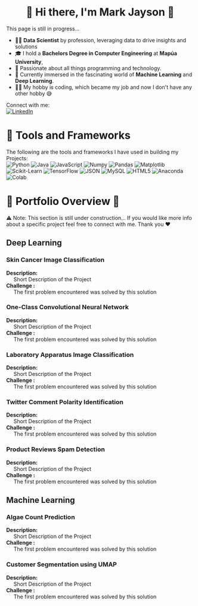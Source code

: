 <h1 align = "center">👋 Hi there, I'm Mark Jayson 👋</h1>  

This page is still in progress...

* 👨‍💻 **Data Scientist** by profession, leveraging data to drive insights and solutions
* 🎓 I hold a **Bachelors Degree in Computer Engineering** at **Mapúa University**,
* 🌟 Passionate about all things programming and technology.
* 🧠 Currently immersed in the fascinating world of **Machine Learning** and **Deep Learning**.
* 👨‍💻 My hobby is coding, which became my job and now I don't have any other hobby 😅

Connect with me:  
[![LinkedIn](https://img.shields.io/badge/LinkedIn-0077B5?style=for-the-badge&logo=linkedin&logoColor=white)](https://www.linkedin.com/in/markjdc/)


# 🔨 Tools and Frameworks

The following are the tools and frameworks I have used in building my Projects: <br>
![Python](https://img.shields.io/badge/Python-FFD43B?style=for-the-badge&logo=python&logoColor=darkgreen)
![Java](https://img.shields.io/badge/java-%23ED8B00.svg?style=for-the-badge&logo=openjdk&logoColor=white)
![JavaScript](https://img.shields.io/badge/javascript-%23323330.svg?style=for-the-badge&logo=javascript&logoColor=%23F7DF1E)
![Numpy](https://img.shields.io/badge/Numpy-777BB4?style=for-the-badge&logo=numpy&logoColor=white)
![Pandas](https://img.shields.io/badge/Pandas-2C2D72?style=for-the-badge&logo=pandas&logoColor=white)
![Matplotlib](https://img.shields.io/badge/Matplotlib-%23ffffff.svg?style=for-the-badge&logo=Matplotlib&logoColor=black)
![Scikit-Learn](https://img.shields.io/badge/scikit--learn-%23F7931E.svg?style=for-the-badge&logo=scikit-learn&logoColor=white)
![TensorFlow](https://img.shields.io/badge/TensorFlow-%23FF6F00.svg?style=for-the-badge&logo=TensorFlow&logoColor=white)
![JSON](https://img.shields.io/badge/json-5E5C5C?style=for-the-badge&logo=json&logoColor=white)
![MySQL](https://img.shields.io/badge/MySQL-00000F?style=for-the-badge&logo=mysql&logoColor=white)
![HTML5](https://img.shields.io/badge/html5-%23E34F26.svg?style=for-the-badge&logo=html5&logoColor=white)
![Anaconda](https://img.shields.io/badge/conda-342B029.svg?&style=for-the-badge&logo=anaconda&logoColor=white)
![Colab](https://img.shields.io/badge/Colab-F9AB00?style=for-the-badge&logo=googlecolab&color=525252)


# 📘 Portfolio Overview 🚧

⚠️ Note: This section is still under construction... If you would like more info about a specific project feel free to connect with me. Thank you ❤️

## Deep Learning

### Skin Cancer Image Classification 

**Description:** <br>
&nbsp;&nbsp;&nbsp;&nbsp; Short Description of the Project <br>
**Challenge :**<br>
&nbsp;&nbsp;&nbsp;&nbsp; The first problem encountered was solved by this solution <be>


### One-Class Convolutional Neural Network

**Description:** <br>
&nbsp;&nbsp;&nbsp;&nbsp; Short Description of the Project <br>
**Challenge :**<br>
&nbsp;&nbsp;&nbsp;&nbsp; The first problem encountered was solved by this solution <be>


### Laboratory Apparatus Image Classification

**Description:** <br>
&nbsp;&nbsp;&nbsp;&nbsp; Short Description of the Project <br>
**Challenge :**<br>
&nbsp;&nbsp;&nbsp;&nbsp; The first problem encountered was solved by this solution <be>

### Twitter Comment Polarity Identification

**Description:** <br>
&nbsp;&nbsp;&nbsp;&nbsp; Short Description of the Project <br>
**Challenge :**<br>
&nbsp;&nbsp;&nbsp;&nbsp; The first problem encountered was solved by this solution <be>


### Product Reviews Spam Detection

**Description:** <br>
&nbsp;&nbsp;&nbsp;&nbsp; Short Description of the Project <br>
**Challenge :**<br>
&nbsp;&nbsp;&nbsp;&nbsp; The first problem encountered was solved by this solution <be>


## Machine Learning

### Algae Count Prediction 

**Description:** <br>
&nbsp;&nbsp;&nbsp;&nbsp; Short Description of the Project <br>
**Challenge :**<br>
&nbsp;&nbsp;&nbsp;&nbsp; The first problem encountered was solved by this solution <be>


### Customer Segmentation using UMAP

**Description:** <br>
&nbsp;&nbsp;&nbsp;&nbsp; Short Description of the Project <br>
**Challenge :**<br>
&nbsp;&nbsp;&nbsp;&nbsp; The first problem encountered was solved by this solution <be>


<!--
**Table of Contents**

 - [Machine Learning](#machine-learning)
   - *[Title of Project](#title-of-project)*

## Machine Learning

### Title of Project 

> **Keywords**: Topics | Relevant | to | Project *[View Source](https://github.com/MarkJ-DC5)*

**Description:** <br>
&nbsp;&nbsp;&nbsp;&nbsp; Short Description of the Project <br>
**Challenge :**<br>
&nbsp;&nbsp;&nbsp;&nbsp; The first problem encountered was solved by this solution <br>

[<img src = "https://github.com/suhasmaddali/Compressed-Images/blob/main/Bike%20Demand%20Prediction%20Image%201-min.jpg" width = 500 height = 300/>]
-->

